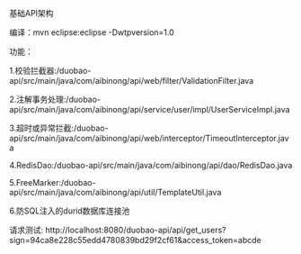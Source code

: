 基础API架构

编译：mvn eclipse:eclipse -Dwtpversion=1.0


功能：

1.校验拦截器:/duobao-api/src/main/java/com/aibinong/api/web/filter/ValidationFilter.java

2.注解事务处理:/duobao-api/src/main/java/com/aibinong/api/service/user/impl/UserServiceImpl.java

3.超时或异常拦截:/duobao-api/src/main/java/com/aibinong/api/web/interceptor/TimeoutInterceptor.java

4.RedisDao:/duobao-api/src/main/java/com/aibinong/api/dao/RedisDao.java

5.FreeMarker:/duobao-api/src/main/java/com/aibinong/api/util/TemplateUtil.java

6.防SQL注入的durid数据库连接池


请求测试:
http://localhost:8080/duobao-api/api/get_users?sign=94ca8e228c55edd4780839bd29f2cf61&access_token=abcde